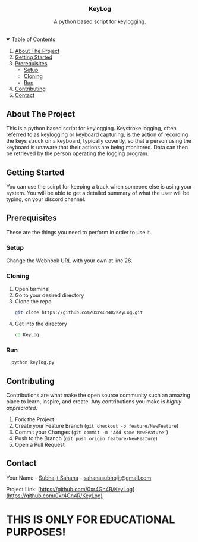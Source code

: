 <!-- PROJECT LOGO -->
<br />
<p align="center">

  <h3 align="center">KeyLog</h3>

  <p align="center">
    A python based script for keylogging. 
    <br />
    <br />
  </p>
</p>



<!-- TABLE OF CONTENTS -->
<details open="open">
  <summary>Table of Contents</summary>
  <ol>
    <li>
      <a href="#about-the-project">About The Project</a>
    </li>
    <li>
      <a href="#getting-started">Getting Started</a>
    </li>
    <li>
      <a href="#prerequisites">Prerequisites</a>
      <ul>
        <li><a href="#setup">Setup</a></li>
        <li><a href="#cloning">Cloning</a></li>
        <li><a href="#run">Run</a></li>
      </ul>
    </li>
    <li><a href="#contributing">Contributing</a></li>
    <li><a href="#contact">Contact</a></li>
  </ol>
</details>



<!-- ABOUT THE PROJECT -->
## About The Project

This is a python based script for keylogging. Keystroke logging, often referred to as keylogging or keyboard capturing, is the action of recording the keys struck on a keyboard, typically covertly, so that a person using the keyboard is unaware that their actions are being monitored. Data can then be retrieved by the person operating the logging program.

<!-- GETTING STARTED -->
## Getting Started

You can use the scirpt for keeping a track when someone else is using your system. You will be able to get a detailed summary of what the user will be typing, on your discord channel.

## Prerequisites

These are the things you need to perform in order to use it. 

### Setup

Change the Webhook URL with your own at line 28.


### Cloning

1. Open terminal
2. Go to your desired directory
3. Clone the repo
   ```sh
   git clone https://github.com/0xr4Gn4R/KeyLog.git
   ```
3. Get into the directory
   ```sh
   cd KeyLog
   ```

  
### Run
```sh
  python keylog.py
```


<!-- CONTRIBUTING -->
## Contributing

Contributions are what make the open source community such an amazing place to learn, inspire, and create. Any contributions you make is *highly appreciated*.

1. Fork the Project
2. Create your Feature Branch (`git checkout -b feature/NewFeature`)
3. Commit your Changes (`git commit -m 'Add some NewFeature'`)
4. Push to the Branch (`git push origin feature/NewFeature`)
5. Open a Pull Request


<!-- CONTACT -->
## Contact

Your Name - [Subhajit Sahana](https://www.linkedin.com/in/subhajit-sahana) - sahanasubhojit@gmail.com

Project Link: [https://github.com/0xr4Gn4R/KeyLog](https://github.com/0xr4Gn4R/KeyLog)

# THIS IS ONLY FOR EDUCATIONAL PURPOSES!

